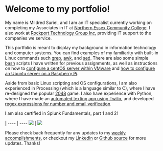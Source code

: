 # Welcome to my portfolio!

My name is Mildred Suriel, and I am an IT specialist currently working on completing my Associates in IT at [Northern Essex Community College](https://www.necc.mass.edu/). I also work at [Rockport Technology Group Inc](https://www.rockporttech.com/), providing IT support to the companies we service.

This portfolio is meant to display my background in information technology and computer systems. You can find examples of my familiarity with built-in Linux commands such [grep](grep), [awk](awk), and [sed](sed). There are also some simple [bash](https://github.com/mildredsuriel/mildredsuriel/tree/master/bash/introlinux) scripts I have written for previous assignments, as well as instructions on how to [configure a centOS server within VMware](centos_vm) and [how to configure an Ubuntu server on a Raspberry Pi](ubuntu_pi). 

Aside from basic Linux scripting and OS configurations, I am also experienced in Processing (which is a language similar to C), where I have re-designed the popular [2048](2048) game. I also have experience with Python, where I have made an [automated texting app using Twilio](twilio), and developed [regex expressions for number and email verification](https://github.com/mildredsuriel/mildredsuriel/tree/master/python/regex).

I am also certified in Splunk Fundamentals, part 1 and 2!

[]() |
---- | ----
![](https://user-images.githubusercontent.com/64757540/101993580-bd5b5e80-3c89-11eb-81a8-558514e27740.png) | ![](https://user-images.githubusercontent.com/64757540/101993565-a157bd00-3c89-11eb-9994-2d84e17795e5.png)

Please check back frequently for any updates to my [weekly accomplishments](weekly_accomplishments), or checkout my [LinkedIn](https://www.linkedin.com/in/mildred-suriel-957b7688/) or [Github source](https://www.github.com/mildredsuriel) for more updates. Thanks!
